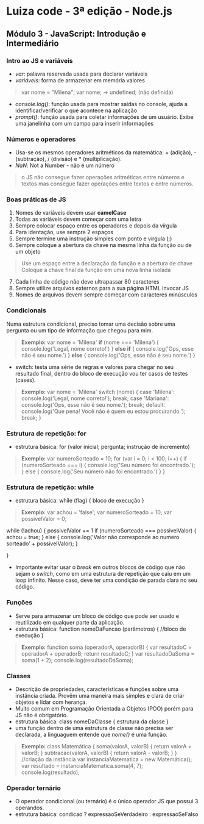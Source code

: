 # Luiza code - 3ª edição - Node.js
## Módulo 3 - JavaScript: Introdução e Intermediário

### Intro ao JS e variáveis

- *var*: palavra reservada usada para declarar variáveis
- *variáveis*: forma de armazenar em memória valores
>var nome = "Milena";
>var nome; -> undefined; (não definida)
- *console.log()*: função usada para mostrar saídas no console, ajuda a identificar/verificar o que acontece na aplicação
- *prompt()*: função usada para coletar informações de um usuário. Exibe uma janelinha com um campo para inserir informações

### Números e operadores

- Usa-se os mesmos operadores aritméticos da matemática: + (adição), - (subtração), / (divisão) e * (multiplicação).
- *NaN*: Not a Number - não é um número
> o JS não consegue fazer operações aritméticas entre números e textos mas consegue fazer operações entre textos e entre números.

### Boas práticas de JS

1. Nomes de variáveis devem usar **camelCase**
2. Todas as variáveis devem começar com uma letra
3. Sempre colocar espaço entre os operadores e depois da vírgula
4. Para identação, use sempre 2 espaços
5. Sempre termine uma instrução simples com ponto e vírgula (;)
6. Sempre coloque a abertura da chave na mesma linha da função ou de um objeto
> Use um espaço entre a declaração da função e a abertura de chave
> Coloque a chave final da função em uma nova linha isolada
7. Cada linha de código não deve ultrapassar 80 caracteres
8. Sempre utilize arquivos externos para a sua página HTML invocar JS
9. Nomes de arquivos devem sempre começar com caracteres minúsculos

### Condicionais

Numa estrutura condicional, preciso tomar uma decisão sobre uma pergunta ou um tipo de informação que chegou para mim.
> **Exemplo:**
var nome = 'Milena'
  **if** (nome === 'Milena') {
    console.log('Legal, nome correto!')
} **else if** {
    console.log('Ops, esse não é seu nome.')
} **else** {
    console.log('Ops, esse não é seu nome.')
}
- switch: testa uma série de regras e valores para chegar no seu resultado final, dentro do bloco de execução vou ter casos de testes (cases).
> **Exemplo:**
var nome = 'Milena'
switch (nome) {
    case 'Milena':
        console.log('Legal, nome correto!');
            break;
    case 'Mariana':
        console.log('Ops, esse não é seu nome.');
            break;
    default:
        console.log('Que pena! Você não é quem eu estou procurando.');
            break;
}

### Estrutura de repetição: for

- estrutura básica: for (valor inicial; pergunta; instrução de incremento)

>**Exemplo:**
var numeroSorteado = 10;
for (var i = 0; i < 100; i++) {
    if (numeroSorteado === i) {
        console.log('Seu número foi encontrado.');
    } else {
        console.log('Seu número não foi encontrado.')
    }
}

### Estrutura de repetição: while

- estrutura básica: while (flag) { bloco de execução }

>**Exemplo:**
var achou = 'false';
var numeroSorteado = 10;
var possivelValor = 0;

while (!achou) {
    possivelValor += 1
    if (numeroSorteado === possivelValor) {
        achou = true;
    } else {
        console.log('Valor não corresponde ao numero sorteado' + possivelValor);
    }
    
}
- Importante evitar usar o *break* em outros blocos de código que não sejam o *switch*, como em uma estrutura de repetição que caiu em um loop infinito. Nesse caso, deve ter uma condição de parada clara no seu código.

### Funções

- Serve para armazenar um bloco de código que pode ser usado e reutilizado em qualquer parte da aplicação.
- estrutura básica: function nomeDaFuncao (parâmetros) {
    //bloco de execução
}
> **Exemplo:**
function soma (operadorA, operadorB) {
    var resultadoC = operadorA + operadorB;
    return resultadoC;
}
var resultadoDaSoma = soma(1 + 2);
console.log(resultadoDaSoma);

### Classes

- Descrição de propriedades, características e funções sobre uma instância criada. Provêm uma maneira mais simples e clara de criar objetos e lidar com herança.
- Muito comum em Programação Orientada a Objetos (POO) porém para JS não é obrigatório.
- estrutura básica: class nomeDaClasse {
    estrutura da classe
}
- uma função dentro de uma estrutura de classe não precisa ser declarada, a linguaguem entende que *nome()* é uma função.
>**Exemplo:**
class Matemática {
    soma(valorA, valorB) {
        return valorA + valorB;
    }
    subtracao(valorA, valorB) {
        return valorA - valorB;
    }
}
//criação da instância
var instanciaMatematica = new Matemática();
var resultado = instanciaMatematica.soma(4, 7);
console.log(resultado);

### Operador ternário

- O operador condicional (ou ternário) é o único operador JS que possui 3 operandos.
- estrutura básica: condicao ? expressaoSeVerdadeiro : expressaoSeFalso